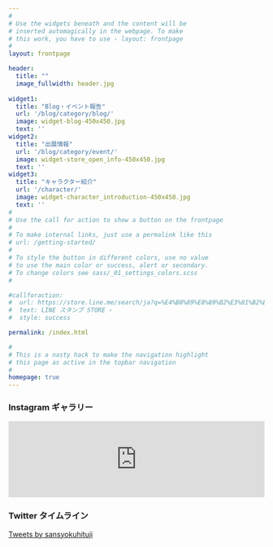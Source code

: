 ```yaml
---
#
# Use the widgets beneath and the content will be
# inserted automagically in the webpage. To make
# this work, you have to use › layout: frontpage
#
layout: frontpage

header:
  title: ""
  image_fullwidth: header.jpg
  
widget1:
  title: "Blog・イベント報告"
  url: '/blog/category/blog/'
  image: widget-blog-450x450.jpg
  text: ''
widget2:
  title: "出展情報"
  url: '/blog/category/event/'
  image: widget-store_open_info-450x450.jpg
  text: ''
widget3:
  title: "キャラクター紹介"
  url: '/character/'
  image: widget-character_introduction-450x450.jpg
  text: ''
#
# Use the call for action to show a button on the frontpage
#
# To make internal links, just use a permalink like this
# url: /getting-started/
#
# To style the button in different colors, use no value
# to use the main color or success, alert or secondary.
# To change colors see sass/_01_settings_colors.scss
#

#callforaction:
#  url: https://store.line.me/search/ja?q=%E4%B8%89%E8%89%B2%E3%81%B2%E3%81%A4%E3%81%98
#  text: LINE スタンプ STORE ›
#  style: success

permalink: /index.html

#
# This is a nasty hack to make the navigation highlight
# this page as active in the topbar navigation
#
homepage: true
---
```


### Instagram ギャラリー
<!-- InstaWidget 
<a href="https://instawidget.net/v/user/sansyokuhituji" id="link-0fa728fa86adfc5bd45363d61ace2e368fe1968564329420444b0d1811c81a97">@sansyokuhituji</a>
<script src="https://instawidget.net/js/instawidget.js?u=0fa728fa86adfc5bd45363d61ace2e368fe1968564329420444b0d1811c81a97&width=1000px"></script>
-->

<!-- SnapWidget -->
<script src="https://snapwidget.com/js/snapwidget.js"></script>
<iframe src="https://snapwidget.com/embed/743831" class="snapwidget-widget" allowtransparency="true" frameborder="0" scrolling="no" style="border:none; overflow:hidden;  width:100%; "></iframe>

### Twitter タイムライン
<a class="twitter-timeline" data-chrome="transparent noheader nofooter  noborders noscrollbar" data-width="1000" data-height="400" href="https://twitter.com/sansyokuhituji?ref_src=twsrc%5Etfw" >Tweets by sansyokuhituji</a> <script async src="https://platform.twitter.com/widgets.js" charset="utf-8"></script>